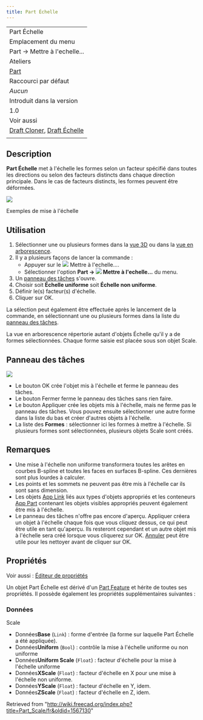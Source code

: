 ```yaml
---
title: Part Échelle
---
```

|  |
| --- |
| Part Échelle |
| Emplacement du menu |
| Part → Mettre à l'echelle... |
| Ateliers |
| [Part](/Part_Workbench/fr "Part Workbench/fr") |
| Raccourci par défaut |
| *Aucun* |
| Introduit dans la version |
| 1.0 |
| Voir aussi |
| [Draft Cloner](/Draft_Clone/fr "Draft Clone/fr"), [Draft Échelle](/Draft_Scale/fr "Draft Scale/fr") |
|  |

## Description

**Part Échelle** met à l'échelle les formes selon un facteur spécifié dans toutes les directions ou selon des facteurs distincts dans chaque direction principale. Dans le cas de facteurs distincts, les formes peuvent être déformées.

![](/images/Part_Scale_demo.png)

Exemples de mise à l'échelle

## Utilisation

1. Sélectionner une ou plusieurs formes dans la [vue 3D](/3D_view/fr "3D view/fr") ou dans la [vue en arborescence](/Tree_view/fr "Tree view/fr").
2. Il y a plusieurs façons de lancer la commande :
   * Appuyer sur le ![](/images/Part_Scale.svg) Mettre à l'echelle....
   * Sélectionner l'option **Part → ![](/images/Part_Scale.svg) Mettre à l'echelle...** du menu.
3. Un [panneau des tâches](#Panneau_des_tâches) s'ouvre.
4. Choisir soit **Échelle uniforme** soit **Échelle non uniforme**.
5. Définir le(s) facteur(s) d'échelle.
6. Cliquer sur OK.

La sélection peut également être effectuée après le lancement de la commande, en sélectionnant une ou plusieurs formes dans la liste du [panneau des tâches](#Panneau_des_tâches).

La vue en arborescence répertorie autant d'objets Échelle qu'il y a de formes sélectionnées. Chaque forme saisie est placée sous son objet Scale.

## Panneau des tâches

![](/images/Part_Scale_dialog.png)

* Le bouton OK crée l'objet mis à l'échelle et ferme le panneau des tâches.
* Le bouton Fermer ferme le panneau des tâches sans rien faire.
* Le bouton Appliquer crée les objets mis à l'échelle, mais ne ferme pas le panneau des tâches. Vous pouvez ensuite sélectionner une autre forme dans la liste du bas et créer d'autres objets à l'échelle.
* La liste des **Formes** : sélectionner ici les formes à mettre à l'échelle. Si plusieurs formes sont sélectionnées, plusieurs objets Scale sont créés.

## Remarques

* Une mise à l'échelle non uniforme transformera toutes les arêtes en courbes B-spline et toutes les faces en surfaces B-spline. Ces dernières sont plus lourdes à calculer.
* Les points et les sommets ne peuvent pas être mis à l'échelle car ils sont sans dimension.
* Les objets [App Link](/App_Link/fr "App Link/fr") liés aux types d'objets appropriés et les conteneurs [App Part](/App_Part/fr "App Part/fr") contenant les objets visibles appropriés peuvent également être mis à l'échelle.
* Le panneau des tâches n'offre pas encore d'aperçu. Appliquer créera un objet à l'échelle chaque fois que vous cliquez dessus, ce qui peut être utile en tant qu'aperçu. Ils resteront cependant et un autre objet mis à l'échelle sera créé lorsque vous cliquerez sur OK. [Annuler](/Std_Undo/fr "Std Undo/fr") peut être utile pour les nettoyer avant de cliquer sur OK.

## Propriétés

Voir aussi : [Éditeur de propriétés](/Property_editor/fr "Property editor/fr")

Un objet Part Échelle est dérivé d'un [Part Feature](/Part_Feature/fr "Part Feature/fr") et hérite de toutes ses propriétés. Il possède également les propriétés supplémentaires suivantes :

### Données

Scale

* Données**Base** (`Link`) : forme d'entrée (la forme sur laquelle Part Échelle a été appliquée).
* Données**Uniform** (`Bool`) : contrôle la mise à l'échelle uniforme ou non uniforme
* Données**Uniform Scale** (`Float`) : facteur d'échelle pour la mise à l'échelle uniforme
* Données**XScale** (`Float`) : facteur d'échelle en X pour une mise à l'échelle non uniforme.
* Données**YScale** (`Float`) : facteur d'échelle en Y, idem.
* Données**ZScale** (`Float`) : facteur d'échelle en Z, idem.

Retrieved from "<http://wiki.freecad.org/index.php?title=Part_Scale/fr&oldid=1567130>"